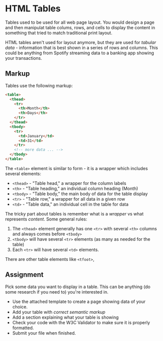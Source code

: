 # HTML Tables

Tables used to be used for all web page layout. You would design a page and then manipulat table colums, rows, and cells to display the content in something that tried to match traditional print layout. 

HTML tables aren't used for layout anymore, but they are used for _tabular data_ - information that is best shown in a series of rows and columns. This could be anything from Spotify streaming data to a banking app showing your transactions.

## Markup

Tables use the following markup:

```html
<table>
  <thead>
    <tr>
      <th>Month</th>
      <th>Days</th>
    </tr>
  </thead>
  <tbody>
    <tr>
      <td>January</td>
      <td>31</td>
    </tr>
    <!-- more data ... -->
  </tbody>
</table>
```

The `<table>` element is similar to form - it is a wrapper which includes several elements:

- `<thead>` - "Table head," a wrapper for the column labels
- `<th>` - "Table heading," an individual column heading (Month)
- `<tbody>` - "Table body," the main body of data for the table display
- `<tr>` - "Table row," a wrapper for all data in a given row
- `<td>` - "Table data," an individual cell in the table for data

The tricky part about tables is remember what is a _wrapper_ vs what represents _content_. Some general rules:

1. The `<thead>` element generally has one `<tr>` with several `<th>` columns and always comes before `<tbody>`
2. `<tbody>` will have several `<tr>` elements (as many as needed for the table)
3. Each `<tr>` will have several `<td>` elements.

There are other table elements like `<tfoot>`, 
## Assignment

Pick some data you want to display in a table. This can be anything (do some research if you need to) you're interested in.

- Use the attached template to create a page showing data of your choice.
- Add your table with _correct semantic markup_
- Add a section explaining what your table is showing
- Check your code with the W3C Validator to make sure it is properly formatted.
- Submit your file when finished.
